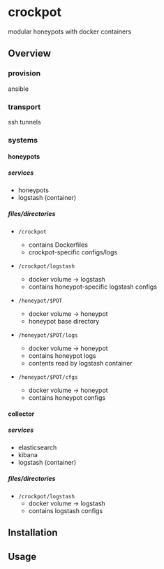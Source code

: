 # crockpot
modular honeypots with docker containers

## Overview

### provision
ansible

### transport
ssh tunnels

### systems

#### honeypots

##### services
* honeypots
* logstash (container)

##### files/directories
* `/crockpot`
  - contains Dockerfiles
  - crockpot-specific configs/logs

* `/crockpot/logstash`
  - docker volume -> logstash
  - contains honeypot-specific logstash configs

* `/honeypot/$POT`
  - docker volume -> honeypot
  - honeypot base directory

* `/honeypot/$POT/logs`
  - docker volume -> honeypot
  - contains honeypot logs
  - contents read by logstash container

* `/honeypot/$POT/cfgs`
  - docker volume -> honeypot
  - contains honeypot configs

#### collector

##### services
* elasticsearch
* kibana
* logstash (container)

##### files/directories
* `/crockpot/logstash`
  - docker volume -> logstash
  - contains logstash configs

## Installation

## Usage
